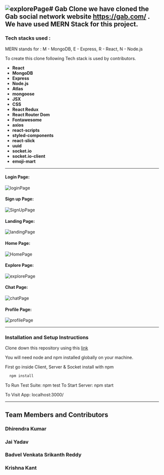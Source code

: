 ![explorePage](https://github.com/jai6013/Gab_Clone/assets/86410092/d0b4174a-e40f-4961-b8ac-bea47f426a7e)# Gab Clone
we have cloned the Gab social network website  https://gab.com/ . We have used MERN Stack for this project.
---
### Tech stacks used :
MERN stands for : M - MongoDB, E - Express, R - React, N - Node.js

To create this clone following Tech stack is used by contributors.

*  **React** 
*  **MongoDB** 
*  **Express** 
*  **Node.js** 
*  **Atlas** 
*  **mongoose** 
*  **JSX** 
*  **CSS** 
*  **React Redux** 
*  **React Router Dom** 
*  **Fontawesome**
*  **axios** 
*  **react-scripts** 
*  **styled-components** 
*  **react-slick** 
*  **uuid** 
*  **socket.io** 
*  **socket.io-client** 
*  **emoji-mart** 

<hr/>

#### Login Page:
![loginPage](https://github.com/jai6013/Gab_Clone/assets/86410092/d1564f05-b939-4fcd-a6cf-25439b858257)

#### Sign up Page:
![SignUpPage](https://github.com/jai6013/Gab_Clone/assets/86410092/f5b48565-87fe-4fe3-a5c1-3741eddf2912)

#### Landing Page:
![landingPage](https://github.com/jai6013/Gab_Clone/assets/86410092/57de227d-3ca0-437b-8561-890a50b1f536)

#### Home Page:
![HomePage](https://github.com/jai6013/Gab_Clone/assets/86410092/2076bb83-2684-417d-8482-4bdd70e806fe)

#### Explore Page:
![explorePage](https://github.com/jai6013/Gab_Clone/assets/86410092/edc1389c-1b7f-4d0a-91de-1810643328d0)

#### Chat Page:
![chatPage](https://github.com/jai6013/Gab_Clone/assets/86410092/0be699fd-5758-43c9-94f7-3795b28dcda1)

#### Profile Page:
![profilePage](https://github.com/jai6013/Gab_Clone/assets/86410092/6f06dcd6-f876-4823-89f2-9b5a7b950cc8)

<hr/>

### Installation and Setup Instructions
Clone down this repository using this <a href="https://github.com/jai6013/Gab_Clone/">link</a>

You will need node and npm installed globally on your machine. 

First go inside Client, Server & Socket install with npm


```bash
  npm install
```

To Run Test Suite: npm test To Start Server: npm start

To Visit App: localhost:3000/

<hr/>

## Team Members and Contributors

### Dhirendra Kumar
### Jai Yadav
### Badvel Venkata Srikanth Reddy
### Krishna Kant

